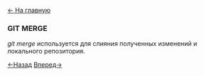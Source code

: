 [<- На главную](readme.md)

### GIT MERGE

*git merge* используется для слияния полученных изменений и локального репозитория.

[<-Назад](fetch.md)
[Вперед->](pull.md)